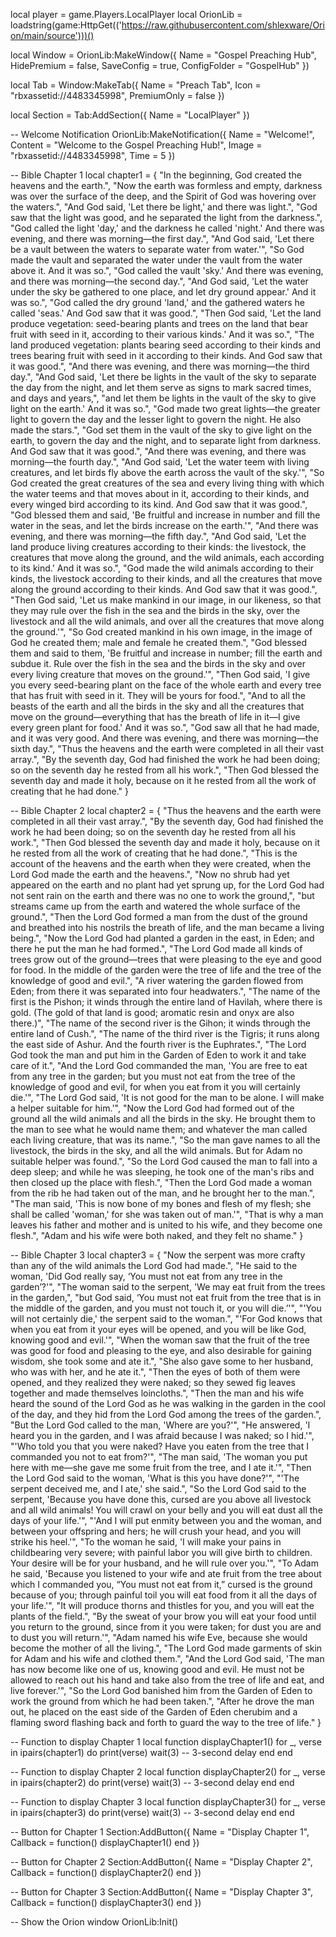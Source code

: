 local player = game.Players.LocalPlayer
local OrionLib = loadstring(game:HttpGet(('https://raw.githubusercontent.com/shlexware/Orion/main/source')))()

local Window = OrionLib:MakeWindow({
    Name = "Gospel Preaching Hub",
    HidePremium = false,
    SaveConfig = true,
    ConfigFolder = "GospelHub"
})

local Tab = Window:MakeTab({
    Name = "Preach Tab",
    Icon = "rbxassetid://4483345998",
    PremiumOnly = false
})

local Section = Tab:AddSection({ Name = "LocalPlayer" })

-- Welcome Notification
OrionLib:MakeNotification({
    Name = "Welcome!",
    Content = "Welcome to the Gospel Preaching Hub!",
    Image = "rbxassetid://4483345998",
    Time = 5
})

-- Bible Chapter 1
local chapter1 = {
    "In the beginning, God created the heavens and the earth.",
    "Now the earth was formless and empty, darkness was over the surface of the deep, and the Spirit of God was hovering over the waters.",
    "And God said, 'Let there be light,' and there was light.",
    "God saw that the light was good, and he separated the light from the darkness.",
    "God called the light 'day,' and the darkness he called 'night.' And there was evening, and there was morning—the first day.",
    "And God said, 'Let there be a vault between the waters to separate water from water.'",
    "So God made the vault and separated the water under the vault from the water above it. And it was so.",
    "God called the vault 'sky.' And there was evening, and there was morning—the second day.",
    "And God said, 'Let the water under the sky be gathered to one place, and let dry ground appear.' And it was so.",
    "God called the dry ground 'land,' and the gathered waters he called 'seas.' And God saw that it was good.",
    "Then God said, 'Let the land produce vegetation: seed-bearing plants and trees on the land that bear fruit with seed in it, according to their various kinds.' And it was so.",
    "The land produced vegetation: plants bearing seed according to their kinds and trees bearing fruit with seed in it according to their kinds. And God saw that it was good.",
    "And there was evening, and there was morning—the third day.",
    "And God said, 'Let there be lights in the vault of the sky to separate the day from the night, and let them serve as signs to mark sacred times, and days and years,",
    "and let them be lights in the vault of the sky to give light on the earth.' And it was so.",
    "God made two great lights—the greater light to govern the day and the lesser light to govern the night. He also made the stars.",
    "God set them in the vault of the sky to give light on the earth, to govern the day and the night, and to separate light from darkness. And God saw that it was good.",
    "And there was evening, and there was morning—the fourth day.",
    "And God said, 'Let the water teem with living creatures, and let birds fly above the earth across the vault of the sky.'",
    "So God created the great creatures of the sea and every living thing with which the water teems and that moves about in it, according to their kinds, and every winged bird according to its kind. And God saw that it was good.",
    "God blessed them and said, 'Be fruitful and increase in number and fill the water in the seas, and let the birds increase on the earth.'",
    "And there was evening, and there was morning—the fifth day.",
    "And God said, 'Let the land produce living creatures according to their kinds: the livestock, the creatures that move along the ground, and the wild animals, each according to its kind.' And it was so.",
    "God made the wild animals according to their kinds, the livestock according to their kinds, and all the creatures that move along the ground according to their kinds. And God saw that it was good.",
    "Then God said, 'Let us make mankind in our image, in our likeness, so that they may rule over the fish in the sea and the birds in the sky, over the livestock and all the wild animals, and over all the creatures that move along the ground.'",
    "So God created mankind in his own image, in the image of God he created them; male and female he created them.",
    "God blessed them and said to them, 'Be fruitful and increase in number; fill the earth and subdue it. Rule over the fish in the sea and the birds in the sky and over every living creature that moves on the ground.'",
    "Then God said, 'I give you every seed-bearing plant on the face of the whole earth and every tree that has fruit with seed in it. They will be yours for food.",
    "And to all the beasts of the earth and all the birds in the sky and all the creatures that move on the ground—everything that has the breath of life in it—I give every green plant for food.' And it was so.",
    "God saw all that he had made, and it was very good. And there was evening, and there was morning—the sixth day.",
    "Thus the heavens and the earth were completed in all their vast array.",
    "By the seventh day, God had finished the work he had been doing; so on the seventh day he rested from all his work.",
    "Then God blessed the seventh day and made it holy, because on it he rested from all the work of creating that he had done."
}

-- Bible Chapter 2
local chapter2 = {
    "Thus the heavens and the earth were completed in all their vast array.",
    "By the seventh day, God had finished the work he had been doing; so on the seventh day he rested from all his work.",
    "Then God blessed the seventh day and made it holy, because on it he rested from all the work of creating that he had done.",
    "This is the account of the heavens and the earth when they were created, when the Lord God made the earth and the heavens.",
    "Now no shrub had yet appeared on the earth and no plant had yet sprung up, for the Lord God had not sent rain on the earth and there was no one to work the ground,",
    "but streams came up from the earth and watered the whole surface of the ground.",
    "Then the Lord God formed a man from the dust of the ground and breathed into his nostrils the breath of life, and the man became a living being.",
    "Now the Lord God had planted a garden in the east, in Eden; and there he put the man he had formed.",
    "The Lord God made all kinds of trees grow out of the ground—trees that were pleasing to the eye and good for food. In the middle of the garden were the tree of life and the tree of the knowledge of good and evil.",
    "A river watering the garden flowed from Eden; from there it was separated into four headwaters.",
    "The name of the first is the Pishon; it winds through the entire land of Havilah, where there is gold. (The gold of that land is good; aromatic resin and onyx are also there.)",
    "The name of the second river is the Gihon; it winds through the entire land of Cush.",
    "The name of the third river is the Tigris; it runs along the east side of Ashur. And the fourth river is the Euphrates.",
    "The Lord God took the man and put him in the Garden of Eden to work it and take care of it.",
    "And the Lord God commanded the man, 'You are free to eat from any tree in the garden; but you must not eat from the tree of the knowledge of good and evil, for when you eat from it you will certainly die.'",
    "The Lord God said, 'It is not good for the man to be alone. I will make a helper suitable for him.'",
    "Now the Lord God had formed out of the ground all the wild animals and all the birds in the sky. He brought them to the man to see what he would name them; and whatever the man called each living creature, that was its name.",
    "So the man gave names to all the livestock, the birds in the sky, and all the wild animals. But for Adam no suitable helper was found.",
    "So the Lord God caused the man to fall into a deep sleep; and while he was sleeping, he took one of the man's ribs and then closed up the place with flesh.",
    "Then the Lord God made a woman from the rib he had taken out of the man, and he brought her to the man.",
    "The man said, 'This is now bone of my bones and flesh of my flesh; she shall be called 'woman,' for she was taken out of man.'",
    "That is why a man leaves his father and mother and is united to his wife, and they become one flesh.",
    "Adam and his wife were both naked, and they felt no shame."
}

-- Bible Chapter 3
local chapter3 = {
    "Now the serpent was more crafty than any of the wild animals the Lord God had made.",
    "He said to the woman, 'Did God really say, ‘You must not eat from any tree in the garden’?'",
    "The woman said to the serpent, 'We may eat fruit from the trees in the garden,",
    "but God said, ‘You must not eat fruit from the tree that is in the middle of the garden, and you must not touch it, or you will die.’'",
    "'You will not certainly die,' the serpent said to the woman.",
    "'For God knows that when you eat from it your eyes will be opened, and you will be like God, knowing good and evil.'",
    "When the woman saw that the fruit of the tree was good for food and pleasing to the eye, and also desirable for gaining wisdom, she took some and ate it.",
    "She also gave some to her husband, who was with her, and he ate it.",
    "Then the eyes of both of them were opened, and they realized they were naked; so they sewed fig leaves together and made themselves loincloths.",
    "Then the man and his wife heard the sound of the Lord God as he was walking in the garden in the cool of the day, and they hid from the Lord God among the trees of the garden.",
    "But the Lord God called to the man, 'Where are you?'",
    "He answered, 'I heard you in the garden, and I was afraid because I was naked; so I hid.'",
    "'Who told you that you were naked? Have you eaten from the tree that I commanded you not to eat from?'",
    "The man said, 'The woman you put here with me—she gave me some fruit from the tree, and I ate it.'",
    "Then the Lord God said to the woman, 'What is this you have done?'",
    "'The serpent deceived me, and I ate,' she said.",
    "So the Lord God said to the serpent, 'Because you have done this, cursed are you above all livestock and all wild animals! You will crawl on your belly and you will eat dust all the days of your life.'",
    "'And I will put enmity between you and the woman, and between your offspring and hers; he will crush your head, and you will strike his heel.'",
    "To the woman he said, 'I will make your pains in childbearing very severe; with painful labor you will give birth to children. Your desire will be for your husband, and he will rule over you.'",
    "To Adam he said, 'Because you listened to your wife and ate fruit from the tree about which I commanded you, “You must not eat from it,” cursed is the ground because of you; through painful toil you will eat food from it all the days of your life.'",
    "It will produce thorns and thistles for you, and you will eat the plants of the field.",
    "By the sweat of your brow you will eat your food until you return to the ground, since from it you were taken; for dust you are and to dust you will return.'",
    "Adam named his wife Eve, because she would become the mother of all the living.",
    "The Lord God made garments of skin for Adam and his wife and clothed them.",
    "And the Lord God said, 'The man has now become like one of us, knowing good and evil. He must not be allowed to reach out his hand and take also from the tree of life and eat, and live forever.'",
    "So the Lord God banished him from the Garden of Eden to work the ground from which he had been taken.",
    "After he drove the man out, he placed on the east side of the Garden of Eden cherubim and a flaming sword flashing back and forth to guard the way to the tree of life."
}

-- Function to display Chapter 1
local function displayChapter1()
    for _, verse in ipairs(chapter1) do
        print(verse)
        wait(3) -- 3-second delay
    end
end

-- Function to display Chapter 2
local function displayChapter2()
    for _, verse in ipairs(chapter2) do
        print(verse)
        wait(3) -- 3-second delay
    end
end

-- Function to display Chapter 3
local function displayChapter3()
    for _, verse in ipairs(chapter3) do
        print(verse)
        wait(3) -- 3-second delay
    end
end

-- Button for Chapter 1
Section:AddButton({
    Name = "Display Chapter 1",
    Callback = function()
        displayChapter1()
    end
})

-- Button for Chapter 2
Section:AddButton({
    Name = "Display Chapter 2",
    Callback = function()
        displayChapter2()
    end
})

-- Button for Chapter 3
Section:AddButton({
    Name = "Display Chapter 3",
    Callback = function()
        displayChapter3()
    end
})

-- Show the Orion window
OrionLib:Init()
